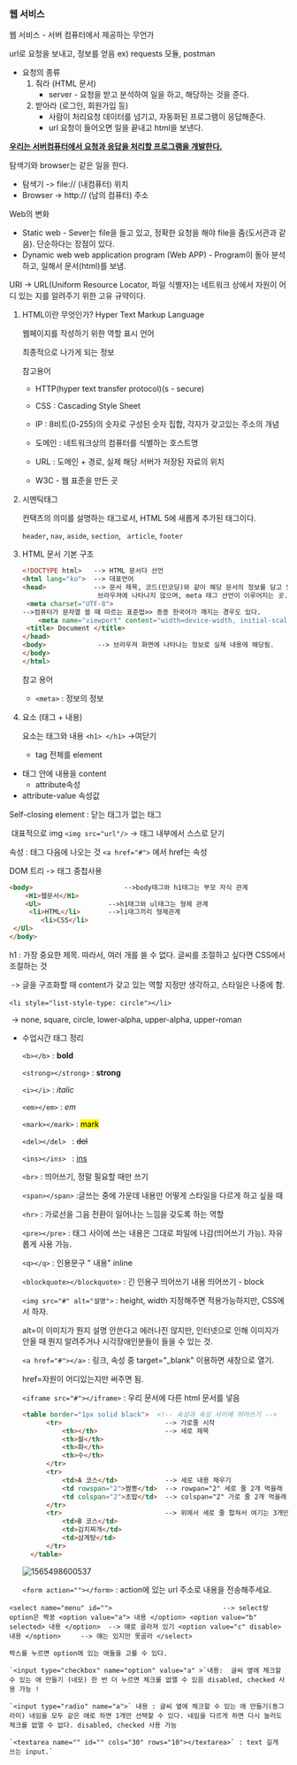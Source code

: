 ### 웹 서비스

웹 서비스 - 서버 컴퓨터에서 제공하는 무언가

url로 요청을 보내고, 정보를 얻음 ex) requests 모듈, postman

- 요청의 종류
  1. 줘라 (HTML 문서)
     - server - 요청을 받고 분석하여 일을 하고, 해당하는 것을 준다.
  2. 받아라 (로그인, 회원가입 등)
     - 사람이 처리요청 데이터를 넘기고, 자동화된 프로그램이 응답해준다.
     - url 요청이 들어오면 일을 끝내고 html을 보낸다.

**<u>우리는 서버컴퓨터에서 요청과 응답을 처리할 프로그램을 개발한다.</u>** 

탐색기와 browser는 같은 일을 한다.

- 탐색기 -> file:// (내컴퓨터) 위치
- Browser -> http:// (남의 컴퓨터) 주소

Web의 변화

- Static web - Sever는 file을 들고 있고, 정확한 요청을 해야 file을 줌(도서관과 같음). 단순하다는 장점이 있다.
- Dynamic web web application program (Web APP) - Program이 돌아 분석하고, 일해서 문서(html)를 보냄.

URI -> URL(Uniform Resource Locator, 파일 식별자)는 네트워크 상에서 자원이 어디 있는 지를 알려주기 위한 고유 규약이다.

1. HTML이란 무엇인가?
   Hyper Text Markup Language

   웹페이지를 작성하기 위한 역할 표시 언어

   최종적으로 나가게 되는 정보

   

   참고용어

   * HTTP(hyper text transfer protocol)(s - secure) 

   * CSS : Cascading Style Sheet

   * IP : 8비트(0-255)의 숫자로 구성된 숫자 집합, 각자가 갖고있는 주소의 개념

   * 도메인 : 네트워크상의 컴퓨터를 식별하는 호스트명

   * URL : 도메인 + 경로, 실제 해당 서버가 저장된 자료의 위치

   * W3C - 웹 표준을 만든 곳

2. 시멘틱태그

   컨택츠의 의미를 설명하는 태그로서, HTML 5에 새롭게 추가된 태그이다.

   `header`, `nav`, `aside`, `section`, ` article`, `footer`

3. HTML 문서 기본 구조

   ```html
   <!DOCTYPE html>   --> HTML 문서다 선언
   <html lang="ko">  --> 대표언어
   <head>            --> 문서 제목, 코드(인코딩)와 같이 해당 문서의 정보를 담고 있음.
   					  브라우져에 나타나지 않으며, meta 태그 선언이 이루어지는 곳.
   	<meta charset="UTF-8">
   -->컴퓨터가 문자열 쓸 때 따르는 표준법>> 종종 한국어가 깨지는 경우도 있다.
       <meta name="viewport" content="width=device-width, initial-scale=1.0">     --> 화면을 잡을 때 우리가 접속한 browser 크기로 잡는다. 접속된 가로 크기로 쓰자.
   	<title> Document </title>
   </head>
   <body>			  --> 브라우져 화면에 나타나는 정보로 실제 내용에 해당됨.
   </body>
   </html>
   ```

   참고 용어

   * `<meta>` : 정보의 정보

4. 요소 (태그 + 내용)

   요소는 태그와 내용 `<h1> </h1>` ->여닫기

   * tag 전체를 element
* 태그 안에 내용을 content
   * attribute속성
* attribute-value 속성값
  

Self-closing element : 닫는 태그가 없는 태그 

​										대표적으로 img `<img src="url"/>` -> 태그 내부에서 스스로 닫기

   속성 : 태그 다음에 나오는 것 `<a href="#">` 에서 href는 속성

   DOM 트리 -> 태그 중첩사용 

   ```html
   <body>						-->body태그와 h1태그는 부모 자식 관계
       <H1>웹문서</H1>
       <Ul>					-->h1태그와 ul태그는 형제 관계
        <li>HTML</li>		-->li태그끼리 형제관계
           <li>CSS</li>
    </Ul>
   </body>
   ```

   

   h1 : 가장 중요한 제목. 따라서, 여러 개를 쓸 수 없다. 글씨를 조절하고 싶다면 CSS에서 조절하는 것

​	-> 글을 구조화할 때 content가 갖고 있는 역할 지정만 생각하고, 스타일은 나중에 함.

​		`<li style="list-style-type: circle"></li>`

​	-> none, square, circle, lower-alpha, upper-alpha, upper-roman

* 수업시간 태그 정리

  `<b></b>` : <b>bold</b>

  `<strong></strong>` : <strong>strong</strong>

  `<i></i>` : <i>italic</i>

  `<em></em>` : <em>em</em>

  `<mark></mark>` : <mark>mark</mark>

  `<del></del> ` : <del>del</del>

  `<ins></ins> ` : <ins>ins</ins>

  `<br>` : 띄어쓰기, 정말 필요할 때만 쓰기

  `<span></span>` :글쓰는 중에 가운데 내용만 어떻게 스타일을 다르게 하고 싶을 때 

  `<hr>` : 가로선을 그음 전환이 일어나는 느낌을 갖도록 하는 역할

  `<pre></pre>` : 태그 사이에 쓰는 내용은 그대로 파일에 나감(띄어쓰기 가능).  자유롭게 사용 							가능. 

  `<q></q>` : 인용문구 " 내용" inline

  `<blockquote></blockquote>` : 긴 인용구 띄어쓰기 내용 띄어쓰기 - block

  `<img src="#" alt="설명">` : height, width 지정해주면 적용가능하지만, CSS에서 하자. 

  alt=이 이미지가 뭔지 설명 안쓴다고 에러나진 않지만, 인터넷으로 인해 이미지가 안올 때 뭔지 알려주거나 시각장애인분들이 들을 수 있는 것.

  `<a href="#"></a>` : 링크, 속성 중 target="_blank" 이용하면 새창으로 열기.
  
   href=자원이 어디있는지만 써주면 됨.
  
  `<iframe src="#"></iframe>` : 우리 문서에 다른 html 문서를 넣음 
  
  ```html
  <table border="1px solid black">  <!-- 속성과 속성 사이에 띄어쓰기 -->
  		<tr>    					  --> 가로줄 시작
  			<th></th> 				  --> 세로 제목
  			<th>월</th>
  			<th>화</th>
  			<th>수</th>
  		</tr>
  		<tr>
  			<td>A 코스</td>			 --> 세로 내용 채우기
  			<td rowspan="2">짬뽕</td>  --> rowpan="2" 세로 줄 2개 먹을래
  			<td colspan="2">초밥</td>  --> colspan="2" 가로 줄 2개 먹을래
  		</tr>
  		<tr>						  --> 위에서 세로 줄 합쳐서 여기는 3개만 씀 
			<td>B 코스</td>
  			<td>김치찌개</td>
			<td>삼계탕</td>
  		</tr>
	</table>
  ```
  
  ![1565498600537](C:\Users\son\AppData\Roaming\Typora\typora-user-images\1565498600537.png)
  
  `<form action=""></form>` : action에 있는 url 주소로 내용을 전송해주세요.
  
  

`<select name="menu" id="">  						   --> select랑 option은 짝꿍
  	<option value="a"> 내용 </option>
    <option value="b" selected> 내용 </option>  --> 얘로 골라져 있기
      <option value="c" disable> 내용 </option>	  --> 얘는 있지만 못골라
</select>`

  ```
박스를 누르면 option에 있는 애들을 고를 수 있다.
  
  `<input type="checkbox" name="option" value="a" >`내용:  글씨 옆에 체크할 수 있는 애 만들기 (네모) 한 번 더 누르면 체크를 없앨 수 있음 disabled, checked 사용 가능 !
  
  `<input type="radio" name="a">` 내용 : 글씨 옆에 체크할 수 있는 애 만들기(동그라미) 네임을 모두 같은 애로 하면 1개만 선택할 수 있다. 네임을 다르게 하면 다시 눌러도 체크를 없앨 수 없다. disabled, checked 사용 가능 
  
  `<textarea name="" id="" cols="30" rows="10"></textarea>` : text 길게 쓰는 input.`
  
  
  ```